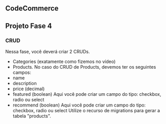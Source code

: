 ## CodeCommerce

## Projeto Fase 4

### CRUD

Nessa fase, você deverá criar 2 CRUDs.
- Categories (exatamente como fizemos no vídeo)
- Products.
No caso do CRUD de Products, devemos ter os seguintes campos:
- name
- description
- price (decimal)
- featured (boolean) Aqui você pode criar um campo do tipo: checkbox, radio ou select
- recommend (boolean) Aqui você pode criar um campo do tipo: checkbox, radio ou select
Utilize o recurso de migrations para gerar a tabela "products".